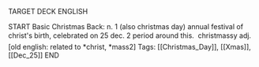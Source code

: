 TARGET DECK
ENGLISH

START
Basic
Christmas
Back: n. 1 (also christmas day) annual festival of christ's birth, celebrated on 25 dec. 2 period around this.  christmassy adj. [old english: related to *christ, *mass2]
Tags: [[Christmas_Day]], [[Xmas]], [[Dec_25]]
END
